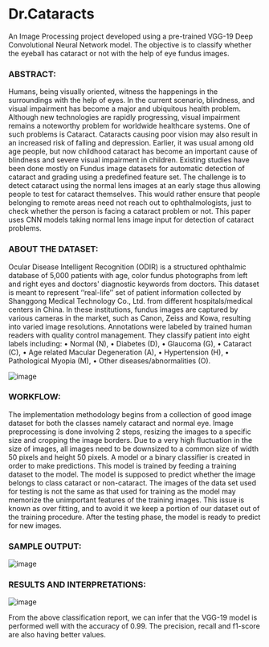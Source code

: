 # Dr.Cataracts
An Image Processing project developed using a pre-trained VGG-19 Deep Convolutional Neural Network model. The objective is to classify whether the eyeball has cataract or not with the help of eye fundus images.

### ABSTRACT:
Humans, being visually oriented, witness the happenings in the surroundings with the help of eyes. In the current scenario, blindness, and visual impairment has become a major and ubiquitous health problem. Although new technologies are rapidly progressing, visual impairment remains a noteworthy problem for worldwide healthcare systems. One of such problems is Cataract. Cataracts causing poor vision may also result in an increased risk of falling and depression. Earlier, it was usual among old age people, but now childhood cataract has become an important cause of blindness and severe visual impairment in children. Existing studies have been done mostly on Fundus image datasets for automatic detection of cataract and grading using a predefined feature set. The challenge is to detect cataract using the normal lens images at an early stage thus allowing people to test for cataract themselves. This would rather ensure that people belonging to remote areas need not reach out to ophthalmologists, just to check whether the person is facing a cataract problem or not. This paper uses CNN models taking normal lens image input for detection of cataract problems.

### ABOUT THE DATASET:
Ocular Disease Intelligent Recognition (ODIR) is a structured ophthalmic database of 5,000 patients with age, color fundus photographs from left and right eyes and doctors' diagnostic keywords from doctors. This dataset is meant to represent ‘‘real-life’’ set of patient information collected by Shanggong Medical Technology Co., Ltd. from different hospitals/medical centers in China. In these institutions, fundus images are captured by various cameras in the market, such as Canon, Zeiss and Kowa, resulting into varied image resolutions. Annotations were labeled by trained human readers with quality control management. They classify patient into eight labels including:
•	Normal (N),
•	Diabetes (D),
•	Glaucoma (G),
•	Cataract (C),
•	Age related Macular Degeneration (A),
•	Hypertension (H),
•	Pathological Myopia (M),
•	Other diseases/abnormalities (O).

![image](https://user-images.githubusercontent.com/79091565/195017913-13275b4e-826d-4b77-bd2c-211894bc32b2.png)

### WORKFLOW:
The implementation methodology begins from a collection of good image dataset for both the classes namely cataract and normal eye. Image preprocessing is done involving 2 steps, resizing the images to a specific size and cropping the image borders. Due to a very high fluctuation in the size of images, all images need to be downsized to a common size of width 50 pixels and height 50 pixels. A model or a binary classifier is created in order to make predictions. This model is trained by feeding a training dataset to the model. The model is supposed to predict whether the image belongs to class cataract or non-cataract. The images of the data set used for testing is not the same as that used for training as the model may memorize the unimportant features of the training images. This issue is known as over fitting, and to avoid it we keep a portion of our dataset out of the training procedure. After the testing phase, the model is ready to predict for new images.

### SAMPLE OUTPUT:

![image](https://user-images.githubusercontent.com/79091565/195018458-cbd6cfd8-3a29-468e-ae06-01b8b08fd816.png)

### RESULTS AND INTERPRETATIONS:
![image](https://user-images.githubusercontent.com/79091565/195018550-a2469b65-655b-49f4-a97c-2dd42fdb9215.png)

From the above classification report, we can infer that the VGG-19 model is performed well with the accuracy of 0.99. The precision, recall and f1-score are also having better values.

